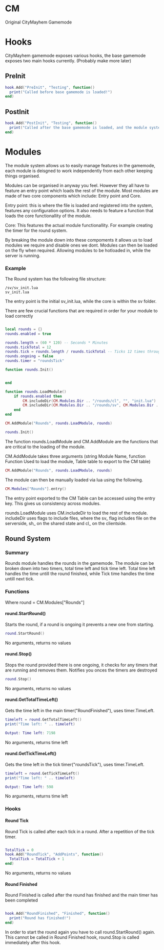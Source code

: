 # CM
Original CityMayhem Gamemode

# Hooks
CityMayhem gamemode exposes various hooks, the base gamemode exposes two main hooks currently. (Probably make more later)

## PreInit
```lua
hook.Add("PreInit", "Testing", function()
  print("Called before base gamemode is loaded!")
end)

```

## PostInit
```lua
hook.Add("PostInit", "Testing", function()
  print("Called after the base gamemode is loaded, and the module system.")
end)
```

# Modules

The module system allows us to easily manage features in the gamemode, each module is deisgned to work independently from each other keeping things organised.

Modules can be organised in anyway you feel. However they all have to feature an entry point which loads the rest of the module. Most modules are made of two core components which include: Entry point and Core.

Entry point: this is where the file is loaded and registered into the system, features any configuration options. It also needs to feature a function that loads the core functionallity of the module.

Core: This features the actual module functionallity. For example creating the timer for the round system.

By breaking the module down into these compoments it allows us to load modules we require and disable ones we dont. Modules can then be loaded on the fly when required. Allowing modules to be hotloaded in, while the server is running.

### Example

The Round system has the following file structure:

```
/sv/sv_init.lua
sv_init.lua
```

The entry point is the initial sv_init.lua, while the core is within the sv folder.

There are few crucial functions that are required in order for your module to load correctly
```lua

local rounds = {}
rounds.enabled = true

rounds.length = (60 * 120) -- Seconds * Minutes
rounds.tickTotal = 12
rounds.tick = rounds.length / rounds.tickTotal -- Ticks 12 times throughout round
rounds.ongoing = false
rounds.timer = "roundsTick"

function rounds.Init()


end

function rounds.LoadModule()
	if rounds.enabled then
		CM.includeDir(CM.Modules.Dir .. "/rounds/cl", "", "init.lua")
		CM.includeDir(CM.Modules.Dir .. "/rounds/sv", CM.Modules.Dir .. "/rounds/sv", "init.lua")
	end
end

CM.AddModule("Rounds", rounds.LoadModule, rounds)

rounds.Init()

```

The function rounds.LoadModule and CM.AddModule are the functions that are critical to the loading of the module.

CM.AddModule takes three arguments (string Module Name, function Function Used to load the module, Table table to export to the CM table)
```lua
CM.AddModule("Rounds", rounds.LoadModule, rounds)
```
The module can then be manually loaded via lua using the following.
```lua
CM.Modules["Rounds"].entry()
```
The entry point exported to the CM Table can be accessed using the entry key. This gives us consistency across modules.

rounds.LoadModule uses CM.includeDir to load the rest of the module. includeDir uses flags to include files, where the sv_ flag includes file on the serverside, sh_ on the shared state and cl_ on the clientside.

## Round System

### Summary
Rounds module handles the rounds in the gamemode. 
The module can be broken down into two timers, total time left and tick time left. Total time left handles the time untill the round finished, while Tick time handles the time untill next tick.

### Functions

Where round = CM.Modules["Rounds"]

#### round.StartRound()

Starts the round, if a round is ongoing it prevents a new one from starting.

```lua
round.StartRound()
```
No arguments, returns no values

#### round.Stop()

Stops the round provided there is one ongoing, it checks for any timers that are running and removes them.
Notifies you onces the timers are destroyed

```lua
round.Stop()
```
No arguments, returns no values

#### round.GetTotalTimeLeft()

Gets the time left in the main timer("RoundFinished"), uses timer.TimeLeft.

```lua
timeleft = round.GetTotalTimeLeft()
print("Time left: " .. timeleft)

Output: Time left: 7198
```
No arguments, returns time left

#### round.GetTickTimeLeft()

Gets the time left in the tick timer("roundsTick"), uses timer.TimeLeft.

```lua
timeleft = round.GetTickTimeLeft()
print("Time left: " .. timeleft)

Output: Time left: 598
```
No arguments, returns time left

### Hooks

#### Round Tick

Round Tick is called after each tick in a round. After a repetition of the tick timer.

```lua

TotalTick = 0
hook.Add("RoundTick", "AddPoints", function()
  TotalTick = TotalTick + 1
end)

```
No arguments, returns no values


#### Round Finished

Round Finished is called after the round has finished and the main timer has been completed

```lua

hook.Add("RoundFinished", "Finished", function()
  print("Round has finished!")
end)

```

In order to start the round again you have to call round.StartRound() again. This cannot be called in Round Finished hook, round.Stop is called immediately after this hook.
